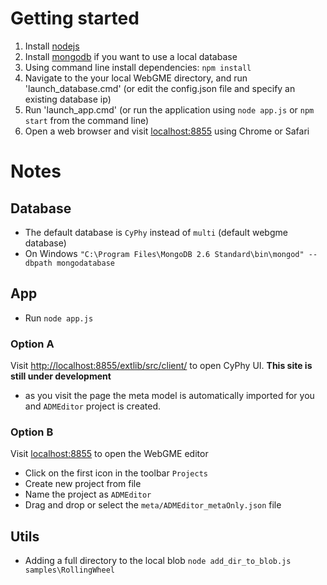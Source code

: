 # Getting started #

1. Install [nodejs](http://nodejs.org/download/)
2. Install [mongodb](http://www.mongodb.org/downloads) if you want to use a local database
3. Using command line install dependencies: `npm install`
4. Navigate to the your local WebGME directory, and run 'launch_database.cmd' (or edit the config.json file and specify an existing database ip)
5. Run 'launch_app.cmd' (or run the application using `node app.js` or `npm start` from the command line)
6. Open a web browser and visit [localhost:8855](http://localhost:8855) using Chrome or Safari

<!---
4. Run the application by `node app.js` or `npm start`
-->

# Notes #

## Database ##
- The default database is `CyPhy` instead of `multi` (default webgme database)
- On Windows `"C:\Program Files\MongoDB 2.6 Standard\bin\mongod" --dbpath mongodatabase`

## App ##
- Run `node app.js`

### Option A ###
Visit [http://localhost:8855/extlib/src/client/](http://localhost:8855/extlib/src/client/) to open CyPhy UI. __This site is still under  development__
- as you visit the page the meta model is automatically imported for you and `ADMEditor` project is created.

### Option B ###
Visit [localhost:8855](http://localhost:8855) to open the WebGME editor
- Click on the first icon in the toolbar `Projects`
- Create new project from file
- Name the project as `ADMEditor`
- Drag and drop or select the `meta/ADMEditor_metaOnly.json` file

## Utils ##
- Adding a full directory to the local blob `node add_dir_to_blob.js samples\RollingWheel`





